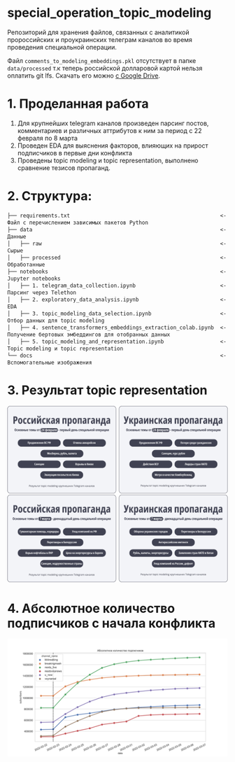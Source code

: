 # special_operation_topic_modeling
Репозиторий для хранения файлов, связанных с аналитикой пророссийских и проукраинских телеграм каналов во время проведения специальной операции.

Файл `comments_to_modeling_embeddings.pkl` отсутствует в папке `data/processed` т.к теперь российской долларовой картой нельзя оплатить git lfs. Скачать его можно [с Google Drive](https://drive.google.com/file/d/1A1tShSJ28J_duwr1hfS7fplE8oKuBbLF/view?usp=sharing). 

# 1. Проделанная работа
1. Для крупнейших telegram каналов произведен парсинг постов, комментариев и различных аттрибутов к ним за период с 22 февраля по 8 марта
2. Проведен EDA для выяснения факторов, влияющих на прирост подписчиков в первые дни конфликта
3. Проведены topic modeling и topic representation, выполнено сравнение тезисов пропаганд.
# 2. Структура:
```
├── requirements.txt                                                <- Файл с перечислением зависимых пакетов Python
├── data                                                            <- Данные    
│   ├── raw                                                         <- Сырые
│   ├── processed                                                   <- Обработанные
├── notebooks                                                       <- Jupyter notebooks           
│   ├── 1. telegram_data_collection.ipynb                           <- Парсинг через Telethon
│   ├── 2. exploratory_data_analysis.ipynb                          <- EDA
│   ├── 3. topic_modeling_data_selection.ipynb                      <- Отбор данных для topic modeling
│   ├── 4. sentence_transformers_embeddings_extraction_colab.ipynb  <- Получение бертовых эмбеддингов для отобранных данных
│   ├── 5. topic_modeling_and_representation.ipynb                  <- Topic modeling и topic representation
└── docs                                                            <- Вспомогательные изображения
```
# 3. Результат topic representation
![alt text](./docs/joint_24_feb.png "24 февраля")
![alt text](./docs/joint_7_mar.png "7 марта")
# 4. Абсолютное количество подписчиков с начала конфликта
![alt text](./docs/subscribers_absolute.png "7 марта")

